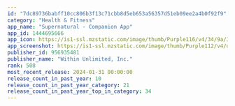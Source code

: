 ```yaml
---
id: "7dc89736babff10cc806b3f13c71cbb8d5eb653a56357d51eb09ee2a4b0f92f9"
category: "Health & Fitness"
app_name: "Supernatural - Companion App"
app_id: 1444695666
app_icon: https://is1-ssl.mzstatic.com/image/thumb/Purple116/v4/34/9a/31/349a31e5-b5d4-f323-2144-cc1d779b70a9/AppIcon-1x_U007emarketing-0-5-0-sRGB-85-220-0.png/1024x1024bb.png
app_screenshot: https://is1-ssl.mzstatic.com/image/thumb/Purple112/v4/d2/f3/ae/d2f3aebc-90e1-acfa-7c56-fcdab4a3863b/85a88a2e-65d4-4fd6-bc67-32f6c743c319_XR_-_Vert_-_1242x2688_-_1.png/1242x2688bb.png
publisher_id: 956935481
publisher_name: "Within Unlimited, Inc."
rank: 508
most_recent_release: 2024-01-31 00:00:00
release_count_in_past_year: 10
release_count_in_past_year_category: 21
release_count_in_past_year_top_in_category: 34
---
```

